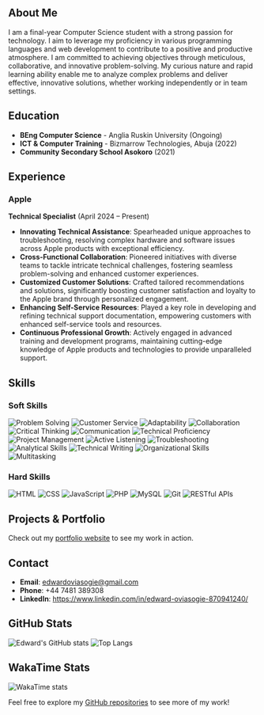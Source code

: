 

## About Me
I am a final-year Computer Science student with a strong passion for technology. I aim to leverage my proficiency in various programming languages and web development to contribute to a positive and productive atmosphere. I am committed to achieving objectives through meticulous, collaborative, and innovative problem-solving. My curious nature and rapid learning ability enable me to analyze complex problems and deliver effective, innovative solutions, whether working independently or in team settings.

## Education
- **BEng Computer Science** - Anglia Ruskin University (Ongoing)
- **ICT & Computer Training** - Bizmarrow Technologies, Abuja (2022)
- **Community Secondary School Asokoro** (2021)

## Experience
### Apple
**Technical Specialist** (April 2024 – Present)
- **Innovating Technical Assistance**: Spearheaded unique approaches to troubleshooting, resolving complex hardware and software issues across Apple products with exceptional efficiency.
- **Cross-Functional Collaboration**: Pioneered initiatives with diverse teams to tackle intricate technical challenges, fostering seamless problem-solving and enhanced customer experiences.
- **Customized Customer Solutions**: Crafted tailored recommendations and solutions, significantly boosting customer satisfaction and loyalty to the Apple brand through personalized engagement.
- **Enhancing Self-Service Resources**: Played a key role in developing and refining technical support documentation, empowering customers with enhanced self-service tools and resources.
- **Continuous Professional Growth**: Actively engaged in advanced training and development programs, maintaining cutting-edge knowledge of Apple products and technologies to provide unparalleled support.

## Skills

### Soft Skills
![Problem Solving](https://img.shields.io/badge/Soft%20Skills-Problem%20Solving-blue)
![Customer Service](https://img.shields.io/badge/Soft%20Skills-Customer%20Service-blue)
![Adaptability](https://img.shields.io/badge/Soft%20Skills-Adaptability-blue)
![Collaboration](https://img.shields.io/badge/Soft%20Skills-Collaboration-blue)
![Critical Thinking](https://img.shields.io/badge/Soft%20Skills-Critical%20Thinking-blue)
![Communication](https://img.shields.io/badge/Soft%20Skills-Communication-blue)
![Technical Proficiency](https://img.shields.io/badge/Soft%20Skills-Technical%20Proficiency-blue)
![Project Management](https://img.shields.io/badge/Soft%20Skills-Project%20Management-blue)
![Active Listening](https://img.shields.io/badge/Soft%20Skills-Active%20Listening-blue)
![Troubleshooting](https://img.shields.io/badge/Soft%20Skills-Troubleshooting-blue)
![Analytical Skills](https://img.shields.io/badge/Soft%20Skills-Analytical%20Skills-blue)
![Technical Writing](https://img.shields.io/badge/Soft%20Skills-Technical%20Writing-blue)
![Organizational Skills](https://img.shields.io/badge/Soft%20Skills-Organizational%20Skills-blue)
![Multitasking](https://img.shields.io/badge/Soft%20Skills-Multitasking-blue)

### Hard Skills
![HTML](https://img.shields.io/badge/Code-HTML-orange)
![CSS](https://img.shields.io/badge/Code-CSS-orange)
![JavaScript](https://img.shields.io/badge/Code-JavaScript-orange)
![PHP](https://img.shields.io/badge/Code-PHP-orange)
![MySQL](https://img.shields.io/badge/Code-MySQL-orange)
![Git](https://img.shields.io/badge/Tool-Git-orange)
![RESTful APIs](https://img.shields.io/badge/Tool-RESTful%20APIs-orange)

## Projects & Portfolio
Check out my [portfolio website](https://t-e-g-a.github.io/CV-WEB/) to see my work in action.


## Contact
- **Email**: [edwardoviasogie@gmail.com](mailto:edwardoviasogie@gmail.com)
- **Phone**: +44 7481 389308
- **LinkedIn**: https://www.linkedin.com/in/edward-oviasogie-870941240/
  

## GitHub Stats
![Edward's GitHub stats](https://github-readme-stats.vercel.app/api?username=T-E-G-A&show_icons=true&theme=radical)
![Top Langs](https://github-readme-stats.vercel.app/api/top-langs/?username=T-E-G-A&layout=compact&theme=radical)

## WakaTime Stats
![WakaTime stats](https://github-readme-stats.vercel.app/api/wakatime?username=EDWARDOVIASOGIE&range=last_7_days)


Feel free to explore my [GitHub repositories](https://github.com/T-E-G-A?tab=repositories) to see more of my work!
